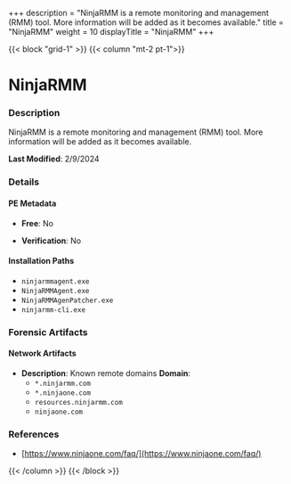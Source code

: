 +++
description = "NinjaRMM is a remote monitoring and management (RMM) tool. More information will be added as it becomes available."
title = "NinjaRMM"
weight = 10
displayTitle = "NinjaRMM"
+++


{{< block "grid-1" >}}
{{< column "mt-2 pt-1">}}

# NinjaRMM


### Description

NinjaRMM is a remote monitoring and management (RMM) tool. More information will be added as it becomes available.



**Last Modified**: 2/9/2024

### Details


#### PE Metadata


- **Free**: No

- **Verification**: No




#### Installation Paths
- `ninjarmmagent.exe`
- `NinjaRMMAgent.exe`
- `NinjaRMMAgenPatcher.exe`
- `ninjarmm-cli.exe`

### Forensic Artifacts




#### Network Artifacts

- **Description**: Known remote domains
  **Domain**:
    - `*.ninjarmm.com`
    - `*.ninjaone.com`
    - `resources.ninjarmm.com`
    - `ninjaone.com`





### References
- [https://www.ninjaone.com/faq/](https://www.ninjaone.com/faq/)



{{< /column >}}
{{< /block >}}
